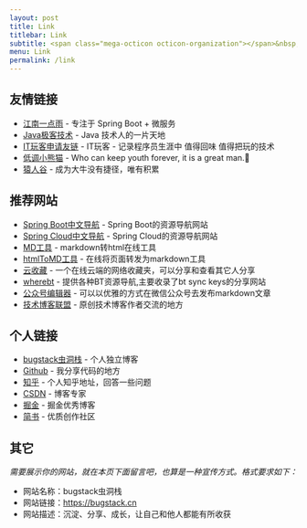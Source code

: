 ```yaml
---
layout: post
title: Link
titlebar: Link
subtitle: <span class="mega-octicon octicon-organization"></span>&nbsp;&nbsp; Resource link
menu: Link
permalink: /link
---
```


## 友情链接

- [江南一点雨](https://www.javaboy.org/) - 专注于 Spring Boot + 微服务
- [Java极客技术](http://www.justdojava.com) - Java 技术人的一片天地
- [IT玩客申请友链](https://www.91the.top) - IT玩客 - 记录程序员生涯中 值得回味 值得把玩的技术
- [低调小熊猫](http://ilovey.live) - Who can keep youth forever, it is a great man.🥚
- [猿人谷](http://www.yuanrengu.com/) - 成为大牛没有捷径，唯有积累

## 推荐网站

- [Spring Boot中文导航](http://springboot.fun/) - Spring Boot的资源导航网站    
- [Spring Cloud中文导航](http://springcloud.fun/) - Spring Cloud的资源导航网站    
- [MD工具](https://mdnice.com/) - markdown转html在线工具  
- [htmlToMD工具](http://relatos.top/2md/) - 在线将页面转发为markdown工具  
- [云收藏](http://www.favorites.ren/) - 一个在线云端的网络收藏夹，可以分享和查看其它人分享
- [wherebt](http://wherebt.com/) - 提供各种BT资源导航,主要收录了bt sync keys的分享网站
- [公众号编辑器](http://md.ityouknow.com/) - 可以以优雅的方式在微信公众号去发布markdown文章
- [技术博客联盟](http://techblog.pub/) - 原创技术博客作者交流的地方


## 个人链接

- [bugstack虫洞栈](https://bugstack.com) - 个人独立博客
- [Github](https://github.com/fuzhengwei) -  我分享代码的地方
- [知乎](https://www.zhihu.com/people/fuzhengwei) - 个人知乎地址，回答一些问题
- [CSDN](https://bugstack.blog.csdn.net)  - 博客专家
- [掘金](https://juejin.im/user/5d1dd872f265da1bb31c569b) - 掘金优秀博客
- [简书](https://www.jianshu.com/u/6277de401399) - 优质创作社区

## 其它  

*需要展示你的网站，就在本页下面留言吧，也算是一种宣传方式。格式要求如下：*

- 网站名称：bugstack虫洞栈
- 网站链接：https://bugstack.cn
- 网站描述：沉淀、分享、成长，让自己和他人都能有所收获

